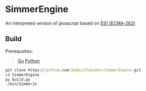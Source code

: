 # SimmerEngine

An interpreted version of javascript based on [ES1 (ECMA-262)](https://www.ecma-international.org/wp-content/uploads/ECMA-262_1st_edition_june_1997.pdf)

## Build
Prerequsites:
> [Go](go.dev)
> [Python](python.org)
```cmd
git clone https://github.com/ZombiiTheCoder/SimmerEngine.git
cd SimmerEngine
py build.py
./bin/SimmerJs
```